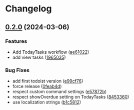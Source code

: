 # Changelog

## [0.2.0](https://github.com/RokiiApp/extensions/compare/todoist-v0.1.0...todoist-v0.2.0) (2024-03-06)


### Features

* Add TodayTasks workflow ([ae61022](https://github.com/RokiiApp/extensions/commit/ae6102280b4ad1544f4e45fbdccc2704692b5aa4))
* add view tasks ([1965035](https://github.com/RokiiApp/extensions/commit/1965035846fb488ef7ea0716313b028cf631098b))


### Bug Fixes

* add first todoist version ([e99cf76](https://github.com/RokiiApp/extensions/commit/e99cf76575d7c9ad27c3a1e0dfaab6bb9b950bfe))
* force release ([0feab4d](https://github.com/RokiiApp/extensions/commit/0feab4d208b11eda46d2c2ba19d8a9afa375df38))
* respect custom command settings ([e57872b](https://github.com/RokiiApp/extensions/commit/e57872b7bf1122161590bab2c7601fccdf6ce4e1))
* respect showOverdue setting on TodayTasks ([8453360](https://github.com/RokiiApp/extensions/commit/8453360083de42cf992bd0e664610f3aa3794e6e))
* use localization strings ([b1c5812](https://github.com/RokiiApp/extensions/commit/b1c5812304fbc25a9de441d9005ccb58bb7d73bd))
